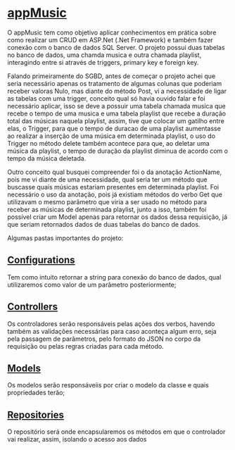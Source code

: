 # [appMusic](https://github.com/jotabtw/appMusic/tree/main)

O appMusic tem como objetivo aplicar conhecimentos em prática sobre como realizar um CRUD em ASP.Net (.Net Framework) e também fazer conexão com o banco de dados SQL Server. O projeto possui duas tabelas no banco de dados, uma chamda musica e outra chamada playlist, interagindo entre si através de triggers, primary key e foreign key.

Falando primeiramente do SGBD, antes de começar o projeto achei que seria necessário apenas os tratamento de algumas colunas que poderiam receber valoras Nulo, mas diante do método Post, vi a necessidade de ligar as tabelas com uma trigger, conceito qual só havia ouvido falar e foi necessário aplicar, isso se deve a possuir uma tabela chamada musica que recebe o tempo de uma musica e uma tabela playlist que recebe a duração total das músicas naquela playlist, assim, tive que colocar um gatilho entre elas, o Trigger, para que o tempo de duracao de uma playlist aumentasse ao realizar a inserção de uma música em determinada playlist, o uso do Trigger no método delete também acontece para que, ao deletar uma música da playlist, o tempo de duração da playlist diminua de acordo com o tempo da música deletada.

Outro conceito qual busquei compreender foi o da anotação ActionName, pois me vi diante de uma necessidade, qual seria ter um método que buscasse quais músicas estariam presentes em determinada playlist. Foi necessário o uso da anotação, pois já existiam métodos do verbo Get que utilizavam o mesmo parâmetro que viria a ser usado no método para receber as músicas de determinada playlist, junto a isso, também foi possível criar um Model apenas para retornar os dados dessa requisição, já que seriam retornados dados de duas tabelas do banco de dados.

Algumas pastas importantes do projeto:

## [Configurations](https://github.com/jotabtw/appMusic/tree/main/playlist-api/Configurations)
Tem como intuito retornar a string para conexão do banco de dados, qual utilizaremos como valor de um parâmetro posteriormente;

## [Controllers](https://github.com/jotabtw/appMusic/tree/main/playlist-api/Controllers)
Os controladores serão responsáveis pelas ações dos verbos, havendo também as validações necessárias para caso aconteça algum erro, seja pela passagem de parâmetros, pelo formato do JSON no corpo da requisição ou pelas regras criadas para cada método.

## [Models](https://github.com/jotabtw/appMusic/tree/main/playlist-api/Models) 
Os modelos serão responsáveiis por criar o modelo da classe e quais propriedades terão;

## [Repositories](https://github.com/jotabtw/appMusic/tree/main/playlist-api/Repositories)
O repositório será onde encapsularemos os métodos em que o controlador vai realizar, assim, isolando o acesso aos dados 
